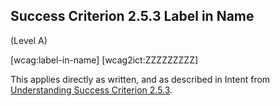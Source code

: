 ## Success Criterion 2.5.3 Label in Name

(Level A)

[wcag:label-in-name]
[wcag2ict:ZZZZZZZZZ]

This applies directly as written, and as described in Intent from [Understanding Success Criterion 2.5.3](https://www.w3.org/WAI/WCAG22/Understanding/label-in-name.html#intent).

